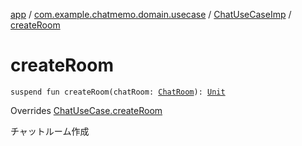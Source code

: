 [app](../../index.md) / [com.example.chatmemo.domain.usecase](../index.md) / [ChatUseCaseImp](index.md) / [createRoom](./create-room.md)

# createRoom

`suspend fun createRoom(chatRoom: `[`ChatRoom`](../../com.example.chatmemo.domain.model.entity/-chat-room/index.md)`): `[`Unit`](https://kotlinlang.org/api/latest/jvm/stdlib/kotlin/-unit/index.html)

Overrides [ChatUseCase.createRoom](../-chat-use-case/create-room.md)

チャットルーム作成

